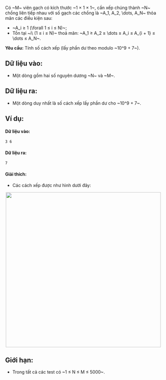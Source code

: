 Có ~M~ viên gạch có kích thước ~1 × 1 × 1~, cần xếp chúng thành ~N~ chồng liên tiếp nhau với số gạch các chồng là ~A_1, A_2, \dots, A_N~ thỏa mãn các điều kiện sau:
- ~A_i ≥ 1 (\forall 1 ≤ i ≤ N)~;
- Tồn tại ~i\ (1 ≤ i ≤ N)~ thoả mãn: ~A_1 ≥ A_2 ≥ \dots ≥ A_i ≤ A_{i + 1} ≤ \dots ≤ A_N~.

**Yêu cầu:** Tính số cách xếp (lấy phần dư theo modulo ~10^9 + 7~).

## Dữ liệu vào:
- Một dòng gồm hai số nguyên dương ~N~ và ~M~.

## Dữ liệu ra:
- Một dòng duy nhất là số cách xếp lấy phần dư cho ~10^9 + 7~.

## Ví dụ:
#### Dữ liệu vào:
```
3 6
```

#### Dữ liệu ra:
```
7
```

#### Giải thích:
- Các cách xếp được như hình dưới đây:
<center><img src="/images/problems/2344/TURTLEPOOL.png" width="500px" /></center>

## Giới hạn:
- Trong tất cả các test có ~1 ≤ N ≤ M ≤ 5000~.